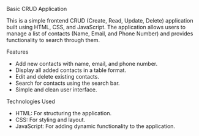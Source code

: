 Basic CRUD Application

This is a simple frontend CRUD (Create, Read, Update, Delete) application built using HTML, CSS, and JavaScript. The application allows users to manage a list of contacts (Name, Email, and Phone Number) and provides functionality to search through them.

Features

- Add new contacts with name, email, and phone number.
- Display all added contacts in a table format.
- Edit and delete existing contacts.
- Search for contacts using the search bar.
- Simple and clean user interface.

Technologies Used

- HTML: For structuring the application.
- CSS: For styling and layout.
- JavaScript: For adding dynamic functionality to the application.
